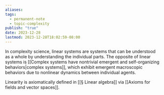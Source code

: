 ```yaml
---
aliases: 
tags:
  - permanent-note
  - topic-complexity
publish: "true"
date: 2023-12-28
lastmod: 2023-12-28T18:02:59-08:00
---
```

In complexity science, linear systems are systems that can be understood as a whole by understanding the individual parts. The opposite of linear systems is [[Complex systems have nontrivial emergent and self-organizing behaviors|complex systems]], which exhibit emergent macroscopic behaviors due to nonlinear dynamics between individual agents.

Linearity is axiomatically defined in [[§ Linear algebra]] via [[Axioms for fields and vector spaces]].